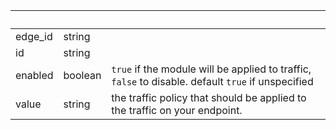 <!-- Code generated for API Clients. DO NOT EDIT. -->

| &nbsp; | &nbsp; | &nbsp; |
|---|---|---|
| edge_id | string |  |
| id | string |  |
| enabled | boolean | `true` if the module will be applied to traffic, `false` to disable. default `true` if unspecified |
| value | string | the traffic policy that should be applied to the traffic on your endpoint. |